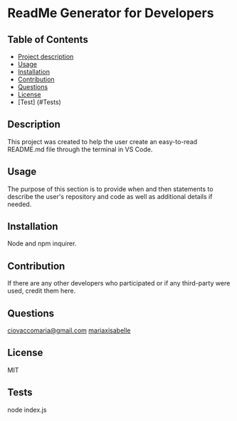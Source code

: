 
  # ReadMe Generator for Developers

  ## Table of Contents
  - [Project description](#Description)
  - [Usage](#Usage)
  - [Installation](#Installation)
  - [Contribution](#Contribution)
  - [Questions](#Questions)
  - [License](#License)
  - [Test] (#Tests)

  ## Description
  This project was created to help the user create an easy-to-read README.md file through the terminal in VS Code.

  ## Usage
  The purpose of this section is to provide when and then statements to describe the user's repository and code as well as additional details if needed.

  ## Installation
  Node and npm inquirer.

  ## Contribution
  If there are any other developers who participated or if any third-party were used, credit them here.

  ## Questions
  ciovaccomaria@gmail.com
  [mariaxisabelle](https://github.com/mariaxisabelle/)

  ## License
  MIT
  
  ## Tests
  node index.js
